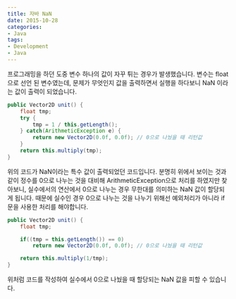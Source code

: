 ```yaml
---
title: 자바 NaN
date: 2015-10-28
categories:
- Java
tags:
- Development
- Java
---
```


 프로그래밍을 하던 도중 변수 하나의 값이 자꾸 튀는 경우가 발생했습니다. 변수는 float으로 선언 된 변수였는데, 문제가 무엇인지 값을 출력하면서 실행을 하다보니 NaN 이라는 값이 출력이 되었습니다.

```java
public Vector2D unit() {
    float tmp;
    try {
        tmp = 1 / this.getLength();
    } catch(ArithmeticException e) {
        return new Vector2D(0.0f, 0.0f); // 0으로 나눴을 때 리턴값
    }
    return this.multiply(tmp);
}
```

 위의 코드가 NaN이라는 특수 값이 출력되었던 코드입니다. 분명히 위에서 보이는 것과 같이 정수를 0으로 나누는 것을 대비해 ArithmeticException으로 처리를 하였지만 찾아보니, 실수에서의 연산에서 0으로 나누는 경우 무한대를 의미하는 NaN 값이 할당되게 됩니다. 때문에 실수인 경우 0으로 나누는 것을 나누기 위해선 예외처리가 아니라 if문을 사용한 처리를 해야합니다.

```java
public Vector2D unit() {
    float tmp;

    if((tmp = this.getLength()) == 0)
        return new Vector2D(0.0f, 0.0f); // 0으로 나눴을 때 리턴값

    return this.multiply(1/tmp);
}
```

 위처럼 코드를 작성하여 실수에서 0으로 나눴을 때 할당되는 NaN 값을 피할 수 있습니다.